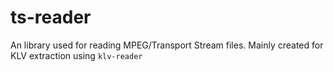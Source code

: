 # ts-reader
An library used for reading MPEG/Transport Stream files. Mainly created for KLV extraction using `klv-reader`
